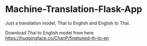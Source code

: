 # Machine-Translation-Flask-App
Just a translation model, Thai to English and English to Thai.

Download Thai to English model from here
https://huggingface.co/ChanP/finetuned-th-to-en
